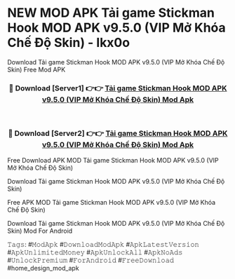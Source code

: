 # NEW MOD APK Tải game Stickman Hook MOD APK v9.5.0 (VIP Mở Khóa Chế Độ Skin) - lkx0o
Download Tải game Stickman Hook MOD APK v9.5.0 (VIP Mở Khóa Chế Độ Skin) Free Mod APK

<div align="center">
<h3>🔴 Download [Server1] 👉👉 <a href="https://apk-comot.site?title=Tải_game_Stickman_Hook_MOD_APK_v9.5.0_(VIP_Mở_Khóa_Chế_Độ_Skin)">Tải game Stickman Hook MOD APK v9.5.0 (VIP Mở Khóa Chế Độ Skin) Mod Apk</a></h3><br>

<h3>🔴 Download [Server2] 👉👉 <a href="https://apk-comot.site?title=Tải_game_Stickman_Hook_MOD_APK_v9.5.0_(VIP_Mở_Khóa_Chế_Độ_Skin)">Tải game Stickman Hook MOD APK v9.5.0 (VIP Mở Khóa Chế Độ Skin) Mod Apk</a></h3>
</div>


Free Download APK MOD Tải game Stickman Hook MOD APK v9.5.0 (VIP Mở Khóa Chế Độ Skin)

Download Tải game Stickman Hook MOD APK v9.5.0 (VIP Mở Khóa Chế Độ Skin) 

Free APK MOD Tải game Stickman Hook MOD APK v9.5.0 (VIP Mở Khóa Chế Độ Skin) 

Download Tải game Stickman Hook MOD APK v9.5.0 (VIP Mở Khóa Chế Độ Skin) Mod For Android

𝚃𝚊𝚐𝚜: #𝙼𝚘𝚍𝙰𝚙𝚔 #𝙳𝚘𝚠𝚗𝚕𝚘𝚊𝚍𝙼𝚘𝚍𝙰𝚙𝚔 #𝙰𝚙𝚔𝙻𝚊𝚝𝚎𝚜𝚝𝚅𝚎𝚛𝚜𝚒𝚘𝚗 #𝙰𝚙𝚔𝚄𝚗𝚕𝚒𝚖𝚒𝚝𝚎𝚍𝙼𝚘𝚗𝚎𝚢 #𝙰𝚙𝚔𝚄𝚗𝚕𝚘𝚌𝚔𝙰𝚕𝚕 #𝙰𝚙𝚔𝙽𝚘𝙰𝚍𝚜 #𝚄𝚗𝚕𝚘𝚌𝚔𝙿𝚛𝚎𝚖𝚒𝚞𝚖 #𝙵𝚘𝚛𝙰𝚗𝚍𝚛𝚘𝚒𝚍 #𝙵𝚛𝚎𝚎𝙳𝚘𝚠𝚗𝚕𝚘𝚊𝚍 #home_design_mod_apk